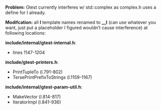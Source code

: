 **Problem:** Gtest currently interferes w/ std::complex as complex.h uses a define for I already.

**Modifcation:** all **I** template names renamed to **__I** (can use whatever you want, just put a placeholder I figured wouldn’t cause interference) at following locations:

**include/internal/gtest-internal.h**:
- lines 1147-1204

**include/gtest-printers.h**:
- PrintTupleTo (l.791-802) 
- TersePrintPrefixToStrings (l.1159-1167) 

**include/internal/gtest-param-util.h**:
- MakeVector (l.814-817)
- IteratorImpl (l.841-936)